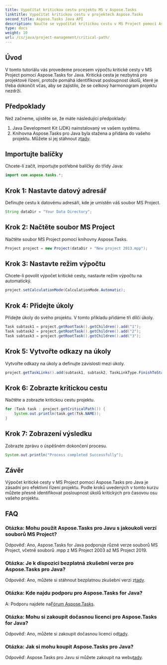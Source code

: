 ```yaml
---
title: Vypočítat kritickou cestu projektu MS v Aspose.Tasks
linktitle: Vypočítat kritickou cestu v projektech Aspose.Tasks
second_title: Aspose.Tasks Java API
description: Naučte se vypočítat kritickou cestu v MS Project pomocí Aspose.Tasks for Java. To poskytuje návod krok za krokem pro efektivní řízení projektu.
type: docs
weight: 10
url: /cs/java/project-management/critical-path/
---
```

## Úvod
V tomto tutoriálu vás provedeme procesem výpočtu kritické cesty v MS Project pomocí Aspose.Tasks for Java. Kritická cesta je nezbytná pro projektové řízení, protože pomáhá identifikovat posloupnost úkolů, které je třeba dokončit včas, aby se zajistilo, že se celkový harmonogram projektu nezdrží.
## Předpoklady
Než začneme, ujistěte se, že máte následující předpoklady:
1. Java Development Kit (JDK) nainstalovaný ve vašem systému.
2.  Knihovna Aspose.Tasks pro Java byla stažena a přidána do vašeho projektu. Můžete si jej stáhnout z[tady](https://releases.aspose.com/tasks/java/).

## Importujte balíčky
Chcete-li začít, importujte potřebné balíčky do třídy Java:
```java
import com.aspose.tasks.*;
```
## Krok 1: Nastavte datový adresář
Definujte cestu k datovému adresáři, kde je umístěn váš soubor MS Project.
```java
String dataDir = "Your Data Directory";
```
## Krok 2: Načtěte soubor MS Project
Načtěte soubor MS Project pomocí knihovny Aspose.Tasks.
```java
Project project = new Project(dataDir + "New project 2013.mpp");
```
## Krok 3: Nastavte režim výpočtu
Chcete-li povolit výpočet kritické cesty, nastavte režim výpočtu na automatický.
```java
project.setCalculationMode(CalculationMode.Automatic);
```
## Krok 4: Přidejte úkoly
Přidejte úkoly do svého projektu. V tomto příkladu přidáme tři dílčí úkoly.
```java
Task subtask1 = project.getRootTask().getChildren().add("1");
Task subtask2 = project.getRootTask().getChildren().add("2");
Task subtask3 = project.getRootTask().getChildren().add("3");
```
## Krok 5: Vytvořte odkazy na úkoly
Vytvořte odkazy na úkoly a definujte závislosti mezi úkoly.
```java
project.getTaskLinks().add(subtask1, subtask2, TaskLinkType.FinishToStart);
```
## Krok 6: Zobrazte kritickou cestu
Načtěte a zobrazte kritickou cestu projektu.
```java
for (Task task : project.getCriticalPath()) {
    System.out.println(task.get(Tsk.NAME));
}
```
## Krok 7: Zobrazení výsledku
Zobrazte zprávu o úspěšném dokončení procesu.
```java
System.out.println("Process completed Successfully");
```

## Závěr
Výpočet kritické cesty v MS Project pomocí Aspose.Tasks pro Java je zásadní pro efektivní řízení projektu. Podle kroků uvedených v tomto kurzu můžete přesně identifikovat posloupnost úkolů kritických pro časovou osu vašeho projektu.
## FAQ
### Otázka: Mohu použít Aspose.Tasks pro Javu s jakoukoli verzí souborů MS Project?
Odpověď: Ano, Aspose.Tasks for Java podporuje různé verze souborů MS Project, včetně souborů .mpp z MS Project 2003 až MS Project 2019.
### Otázka: Je k dispozici bezplatná zkušební verze pro Aspose.Tasks pro Java?
 Odpověď: Ano, můžete si stáhnout bezplatnou zkušební verzi z[tady](https://releases.aspose.com/).
### Otázka: Kde najdu podporu pro Aspose.Tasks for Java?
 A: Podporu najdete na[Fórum Aspose.Tasks](https://forum.aspose.com/c/tasks/15).
### Otázka: Mohu si zakoupit dočasnou licenci pro Aspose.Tasks for Java?
 Odpověď: Ano, můžete si zakoupit dočasnou licenci od[tady](https://purchase.aspose.com/temporary-license/).
### Otázka: Jak si mohu koupit Aspose.Tasks pro Java?
 Odpověď: Aspose.Tasks pro Javu si můžete zakoupit na webu[tady](https://purchase.aspose.com/buy).